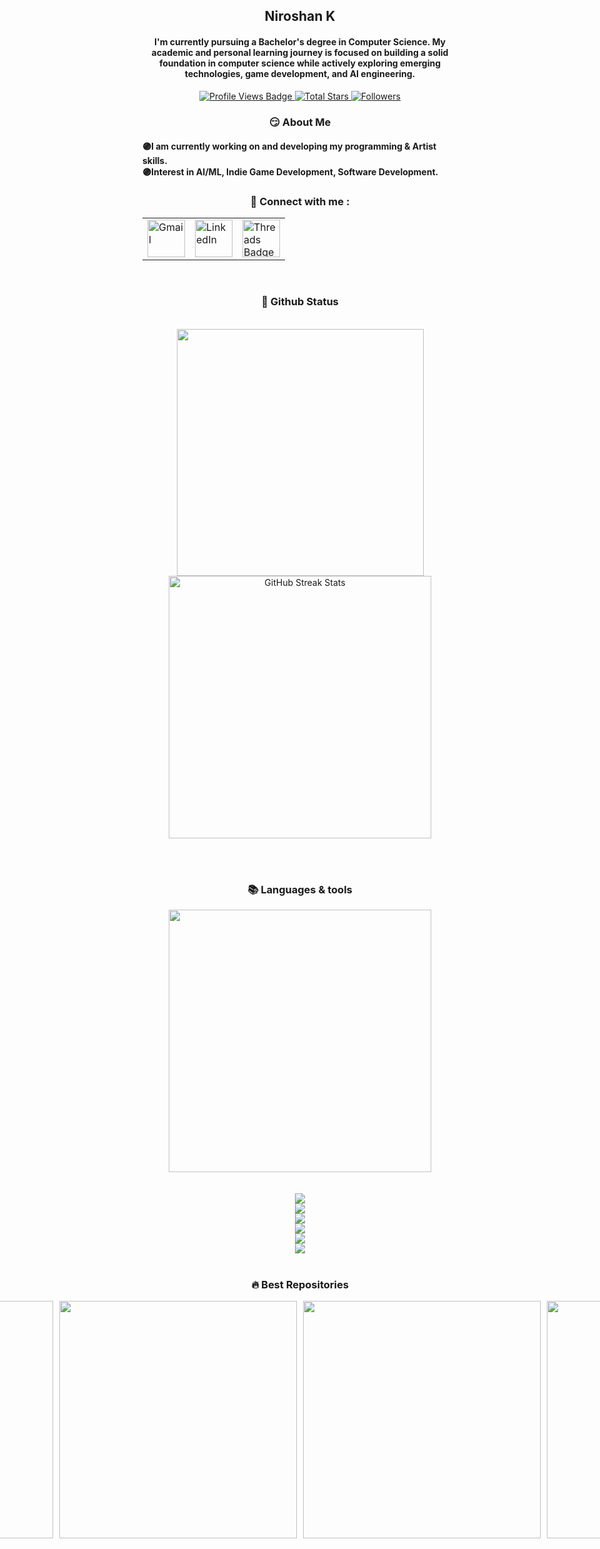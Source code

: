 </h1>
<h2 align="center">Niroshan K</h2>

<h4 align="center">I'm currently pursuing a Bachelor's degree in Computer Science. My academic and personal learning journey is focused on building a solid foundation in computer science while actively exploring emerging technologies, game development, and AI engineering.</h4>


 <div align="center">
<!-- Profile Views -->
<a href="https://github.com/Niroshan-k" target="_blank">
  <img src="https://komarev.com/ghpvc/?username=Niroshan-k&label=Profile%20views&color=5e81ac&style=for-the-badge&logo=github&logoColor=white&Color=black" 
       alt="Profile Views Badge" />
</a>

<!-- Total Stars with GitHub Logo -->
<a href="https://github.com/Niroshan-k?tab=repositories&sort=stargazers" target="_blank">
  <img alt="Total Stars" title="Total stars on GitHub"
       src="https://img.shields.io/github/stars/Niroshan-k?style=for-the-badge&label=Stars&color=bf616a&logo=github" />
</a>

<!-- Followers with GitHub Logo -->
<a href="https://github.com/Niroshan-k?tab=followers" target="_blank">
  <img alt="Followers" title="Follow me on GitHub"
       src="https://img.shields.io/github/followers/Niroshan-k?style=for-the-badge&label=Followers&color=5e81ac&logo=github" />
</a>

</div>
<!-- about me -->
 <h3 align="center">😏 About Me</h3>

<h4> 
  🟣I am currently working on and developing my programming & Artist skills.</br>
  🟣Interest in AI/ML, Indie Game Development, Software Development.</br>
 </h4> <div align="center"> 


 <h3>🫡 Connect with me :</h3>

<table>
  <tr>
    <td>
      <a href="mailto:lakshanniroshan822@gmail.com">
        <img width="60px" src="https://play-lh.googleusercontent.com/MaRCSacmqLlbSST5m_sJUb_tE9pTresHYgwpd4gInpcj_NVGbjLCnTe96Yx5zz893bA=w480-h960" alt="Gmail" />
      </a>
    </td>
    <td>
      <a href="https://www.linkedin.com/in/niroshan-k" target="_blank">
        <img width="60px" src="https://cdn-icons-png.freepik.com/256/2496/2496097.png?semt=ais_hybrid" alt="LinkedIn" />
      </a>
    </td>
    <td>
      <a href="https://www.threads.net/@niroshan__k" target="_blank">
        <img width="60px" src="https://tse2.mm.bing.net/th/id/OIP.Xe6J0aVVY8v9DAGCeYgI9gHaHa?cb=thfc1&w=768&h=768&rs=1&pid=ImgDetMain&o=7&rm=3" alt="Threads Badge" />
      </a>
    </td>
  </tr>
</table>

</div>
</div>
<br/>

<!-- git stat-->
<h3 align="center">🤖 Github Status</h3>
<br>
<div align="center">
  <img width="395" src="https://github-readme-stats.vercel.app/api?username=Niroshan-k&count_private=true&show_icons=true&theme=nord&rank_icon=github&border_radius=8"/> 
  <img width="420" src="https://nirzak-streak-stats.vercel.app/?user=Niroshan-k&theme=nord&hide_border=false" alt="GitHub Streak Stats"><br/>
</div>
  
</div>

<br/><br/>



<!-- lang-->
<h3 align="center">📚 Languages & tools</h3>
<div align="center">
<img width="420" src="https://github-readme-stats.vercel.app/api/top-langs/?username=niroshan-k&layout=compact&theme=nord&hide_border=false" />
</div>
<br/><br/>

<div align="center">
  <img src="https://skillicons.dev/icons?i=androidstudio,kotlin,nodejs,mongodb,unity,blender,react,nextjs,tailwind" /><br>
    <img src="https://skillicons.dev/icons?i=vite,html,css,vscode,github,git,notion,figma,pycharm" /><br>
    <img src="https://skillicons.dev/icons?i=c,bash,kali,ts,go,python,javascript,mysql,dotnet" /><br>
    <img src="https://skillicons.dev/icons?i=cpp,cs,vim,java,htmx,visualstudio,neovim,godot,pwsh" /><br>
    <img src="https://skillicons.dev/icons?i=anaconda,angular,apple,cmake,dart,docker,eclipse,firebase,flutter" /><br>
    <img src="https://skillicons.dev/icons?i=laravel,linux,nix,npm,obsidian,opencv,php,postman,pytorch" /><br>
</div>
<br/>




<!-- top repo and tech stack-->
<div align="center">
  <h3>🔥 Best Repositories</h3>
  <div style="display: flex; justify-content: center; gap: 10px;">
    <a href="https://github.com/Niroshan-k/Study-AI-ML">
        <img width=380 src="https://github-readme-stats.vercel.app/api/pin/?username=Niroshan-k&repo=Study-AI-ML&theme=light&title_color=ffffff&icon_color=ffffff&text_color=ffffff&bg_color=2e3440" />
    </a>
    <a href="https://github.com/Niroshan-k/DimoraMernProject">
        <img width=380 src="https://github-readme-stats.vercel.app/api/pin/?username=Niroshan-k&repo=DimoraMernProject&theme=light&title_color=ffffff&icon_color=ffffff&text_color=ffffff&bg_color=2e3440" />
    </a>
    <a href="https://github.com/Niroshan-k/Treasure-Hunt">
        <img width=380 src="https://github-readme-stats.vercel.app/api/pin/?username=Niroshan-k&repo=Treasure-Hunt&theme=light&title_color=ffffff&icon_color=ffffff&text_color=ffffff&bg_color=2e3440" />
    </a>
    <a href="https://github.com/Niroshan-k/Machine-Learning">
        <img width=380 src="https://github-readme-stats.vercel.app/api/pin/?username=Niroshan-k&repo=Machine-Learning&theme=light&title_color=ffffff&icon_color=ffffff&text_color=ffffff&bg_color=2e3440" />
    </a>
  </div>
</div>

<img src="https://www.animatedimages.org/data/media/562/animated-line-image-0184.gif" width="1920" height=0.4/>


